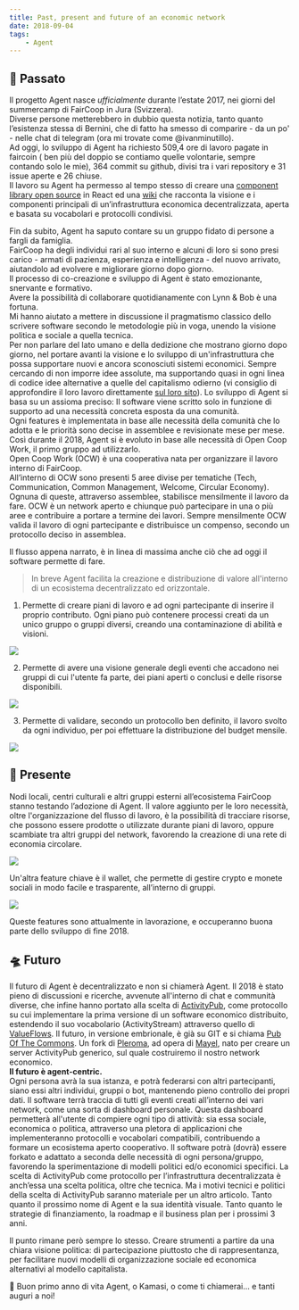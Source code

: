 ```yaml
---
title: Past, present and future of an economic network
date: 2018-09-04
tags:
    - Agent
---
```


## 📖 Passato
Il progetto Agent nasce *ufficialmente* durante l’estate 2017, nei giorni del summercamp di FairCoop in Jura (Svizzera).   
Diverse persone metterebbero in dubbio questa notizia, tanto quanto l’esistenza stessa di Bernini, che di fatto ha smesso di comparire - da un po' - nelle chat di telegram (ora mi trovate come @ivanminutillo).  
Ad oggi, lo sviluppo di Agent ha richiesto 509,4 ore di lavoro pagate in faircoin ( ben più del doppio se contiamo quelle volontarie, sempre contando solo le mie), 364 commit su github, divisi tra i vari repository e 31 issue aperte e 26 chiuse.  
Il lavoro su Agent ha permesso al tempo stesso di creare una [component library open source](kit.opencoopecosystem.net) in React ed una [wiki](doc.opencoopecosystem.net) che racconta la visione e i  componenti principali di un’infrastruttura economica decentralizzata, aperta e basata su vocabolari e protocolli condivisi.

Fin da subito, Agent ha saputo contare su un gruppo fidato di persone a fargli da famiglia.   
FairCoop ha degli individui rari al suo interno e alcuni di loro si sono presi carico - armati di pazienza, esperienza e intelligenza - del nuovo arrivato, aiutandolo ad evolvere e migliorare giorno dopo giorno.   
Il processo di co-creazione e sviluppo di Agent è stato emozionante, snervante e formativo.  
Avere la possibilità di collaborare quotidianamente con Lynn & Bob è una fortuna.   
Mi hanno aiutato a mettere in discussione il pragmatismo classico dello scrivere software secondo le metodologie più in voga, unendo la visione politica e sociale a quella tecnica.  
Per non parlare del lato umano e della dedizione che mostrano giorno dopo giorno, nel portare avanti la visione e lo sviluppo di un'infrastruttura che possa supportare nuovi e ancora sconosciuti sistemi economici. Sempre cercando di non imporre idee assolute, ma supportando quasi in ogni linea di codice idee alternative a quelle del capitalismo odierno (vi consiglio di approfondire il loro lavoro direttamente [sul loro sito](https://mikorizal.org)).
Lo sviluppo di Agent si basa su un assioma preciso:
Il software viene scritto solo in funzione di supporto ad una necessità concreta esposta da una comunità.  
Ogni features è implementata in base alle necessità della comunità che lo adotta e le priorità sono decise in assemblee e revisionate mese per mese.  
Così durante il 2018, Agent si è evoluto in base alle necessità di Open Coop Work, il primo gruppo ad utilizzarlo.     
Open Coop Work (OCW) è una cooperativa nata per organizzare il lavoro interno di FairCoop.   
All’interno di OCW sono presenti 5 aree divise per tematiche (Tech, Communication, Common Management, Welcome, Circular Economy). 
Ognuna di queste, attraverso assemblee, stabilisce mensilmente il lavoro da fare. 
OCW è un network aperto e chiunque può partecipare in una o più aree e contribuire a portare a termine dei lavori. 
Sempre mensilmente OCW valida il lavoro di ogni partecipante e distribuisce un compenso, secondo un protocollo deciso in assemblea.

Il flusso appena narrato, è in linea di massima anche ciò che ad oggi il software permette di fare. 
> In breve Agent facilita la creazione e distribuzione di valore all'interno di un ecosistema decentralizzato ed orizzontale.

1. Permette di creare piani di lavoro e ad ogni partecipante di inserire il proprio contributo. Ogni piano può contenere processi creati da un unico gruppo o  gruppi diversi, creando una contaminazione di abilità e visioni.

![](https://i.imgur.com/cCPQEN4.jpg)


2. Permette di avere una visione generale degli eventi che accadono nei gruppi di cui l'utente fa parte, dei piani aperti o conclusi e delle risorse disponibili.

![](https://i.imgur.com/bs3zH5g.jpg)

3. Permette di validare, secondo un protocollo ben definito, il lavoro svolto da ogni individuo, per poi effettuare la distribuzione del budget mensile.

![](https://i.imgur.com/xyTeHOB.jpg)


## 🚀 Presente
Nodi locali, centri culturali e altri gruppi esterni all’ecosistema FairCoop stanno testando l’adozione di Agent.
Il valore aggiunto per le loro necessità, oltre l'organizzazione del flusso di lavoro, è la possibilità di tracciare risorse, che possono essere prodotte o utilizzate durante piani di lavoro, oppure scambiate tra altri gruppi del network, favorendo la creazione di una rete di economia circolare.

![](https://i.imgur.com/HIPlNNY.jpg)

Un'altra feature chiave è il wallet, che permette di gestire crypto e monete sociali in modo facile e trasparente, all’interno di gruppi.

![](https://i.imgur.com/G6XMrUb.jpg)

Queste features sono attualmente in lavorazione, e occuperanno buona parte dello sviluppo di fine 2018. 


## 🛸 Futuro
Il futuro di Agent è decentralizzato e non si chiamerà Agent.
Il 2018 è stato pieno di discussioni e ricerche, avvenute all'interno di chat e communità diverse, che infine hanno portato alla scelta di [ActivityPub](https://www.w3.org/TR/activitypub/#Overview), come protocollo su cui implementare la prima versione di un software economico distribuito, estendendo il suo vocabolario (ActivityStream) attraverso quello di [ValueFlows](https://valueflo.ws).
Il futuro, in versione embrionale, è già su GIT e si chiama [Pub Of The Commons](https://gitlab.com/OpenCoop/CommonsPub). Un fork di [Pleroma](https://git.pleroma.social/pleroma/pleroma/), ad opera di [Mayel](https://mayel.space/), nato per creare un server ActivityPub generico, sul quale costruiremo il nostro network economico.  
**Il futuro è agent-centric.**   
Ogni persona avrà la sua istanza, e potrà federarsi con altri partecipanti, siano essi altri individui, gruppi o bot, mantenendo pieno controllo dei propri dati.
Il software terrà traccia di tutti gli eventi creati all’interno dei vari network, come una sorta di dashboard personale. 
Questa dashboard permetterà all'utente di compiere ogni tipo di attività: sia essa sociale, economica o politica, attraverso una pletora di applicazioni che implementeranno protocolli e vocabolari compatibili, contribuendo a formare un ecosistema aperto cooperativo.
Il software potrà (dovrà) essere forkato e adattato a seconda delle necessità di ogni persona/gruppo, favorendo la sperimentazione di modelli politici ed/o economici specifici.
La scelta di ActivityPub come protocollo per l’infrastruttura decentralizzata è anch’essa una scelta politica, oltre che tecnica.
Ma i motivi tecnici e politici della scelta di ActivityPub saranno materiale per un altro articolo.
Tanto quanto il prossimo nome di Agent e la sua identità visuale.
Tanto quanto le strategie di finanziamento, la roadmap e il business plan per i prossimi 3 anni.

Il punto rimane però sempre lo stesso. 
Creare strumenti a partire da una chiara visione politica: di partecipazione piuttosto che di rappresentanza, per facilitare nuovi modelli di organizzazione sociale ed economica alternativi al modello capitalista.

🎂 Buon primo anno di vita Agent, o Kamasi, o come ti chiamerai... e tanti auguri a noi!
